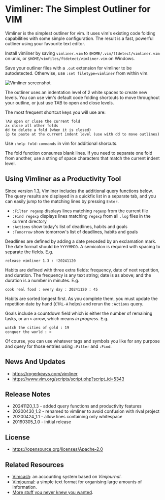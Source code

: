 # Vimliner: The Simplest Outliner for VIM

Vimliner is the simplest outliner for vim. It uses vim's existing code 
folding capabilities with some simple configuration. The result is a fast,
powerful outliner using your favourite text editor.

Install vimliner by saving `vimliner.vim` to `$HOME/.vim/ftdetect/vimliner.vim`
on unix, or `$HOME/vimfiles/ftdetect/vimliner.vim` on Windows.

Save your outliner files with a `.out` extension for vimliner to be 
autodetected. Otherwise, use `:set filetype=vimliner` from within vim.

![Vimliner screenshot](https://rogerkeays.com/ox/webcore/attachments/27730/vimliner-the-simplest-outliner-for-vim-screenshot.png?width=600&height=350)

The outliner uses an indentation level of 2 white spaces to create 
new levels. You can use vim's default code folding shortcuts to move
throughout your outline, or just use TAB to open and close levels.
 
The most frequent shortcut keys you will use are:

    TAB open or close the current fold
    zx close all other folds  
    dd to delete a fold (when it is closed)
    [p to paste at the current indent level (use with dd to move outlines)

Use `:help fold-commands` in vim for additional shorcuts.

The fold function consumes blank lines. If you need to separate one
fold from another, use a string of space characters that match the
current indent level.

## Using Vimliner as a Productivity Tool

Since version 1.3, Vimliner includes the additional query functions below. The
query results are displayed in a quickfix list in a separate tab, and you can
easily jump to the matching lines by pressing `Enter`.

 - `:Filter regexp` displays lines matching `regexp` from the current file
 - `:Find regexp` displays lines matching `regexp` from all `.log` files in
                    the current directory
 - `:Actions` show today's list of deadlines, habits and goals
 - `:Tomorrow` show tomorrow's list of deadlines, habits and goals

Deadlines are defined by adding a date preceded by an exclamation mark. The
date format should be `YYYYMMDD`. A semicolon is required with spacing to
separate the fields. E.g.

    release vimliner 1.3 : !20241120

Habits are defined with three extra fields: frequency, date of next repetition,
and duration. The frequency is any text string; date is as above; and the
duration is a number in minutes. E.g.

    cook real food : every day : 20241120 : 45

Habits are sorted longest first. As you complete them, you must update the
repetition date by hand (`CTRL-A` helps) and rerun the `:Actions` query.

Goals include a countdown field which is either the number of remaining
tasks, or an `>` arrow, which means *in progress*. E.g.

    watch the cities of gold : 19
    conquer the world : >

Of course, you can use whatever tags and symbols you like for any purpose and
query for those entries using `:Filter` and `:Find`.

## News And Updates

 - https://rogerkeays.com/vimliner
 - https://www.vim.org/scripts/script.php?script_id=5343

## Release Notes

 - 20241120_1.3 - added query functions and productivity features
 - 20200430_1.2 - renamed to vimliner to avoid confusion with rival project
 - 20200424_1.1 - allow lines containing only whitespace
 - 20160305_1.0 - initial release

## License

 - https://opensource.org/licenses/Apache-2.0

## Related Resources

  * [Vimcash](https://github.com/rogerkeays/vimcash): an accounting system based on *Vimjournal*.
  * [Vimjournal](https://github.com/rogerkeays/vimjournal): a simple text format for organising large amounts of information.
  * [More stuff you never knew you wanted](https://rogerkeays.com).

